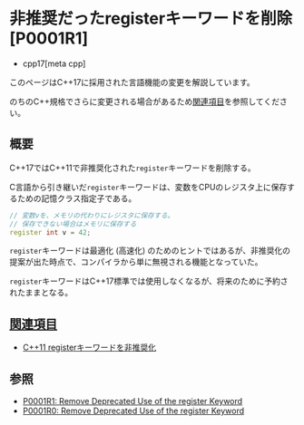 # 非推奨だったregisterキーワードを削除 [P0001R1]
* cpp17[meta cpp]

<!-- start lang caution -->

このページはC++17に採用された言語機能の変更を解説しています。

のちのC++規格でさらに変更される場合があるため[関連項目](#relative-page)を参照してください。

<!-- last lang caution -->

## 概要

C++17ではC++11で非推奨化された`register`キーワードを削除する。

C言語から引き継いだ`register`キーワードは、変数をCPUのレジスタ上に保存するための記憶クラス指定子である。

```cpp
// 変数vを、メモリの代わりにレジスタに保存する。
// 保存できない場合はメモリに保存する
register int v = 42;
```

`register`キーワードは最適化 (高速化) のためのヒントではあるが、非推奨化の提案が出た時点で、コンパイラから単に無視される機能となっていた。

`register`キーワードはC++17標準では使用しなくなるが、将来のために予約されたままとなる。

## <a id="relative-page" href="#relative-page">関連項目</a>

- [C++11 registerキーワードを非推奨化](/lang/cpp11/deprecation_of_the_register_keyword.md)

## 参照

- [P0001R1: Remove Deprecated Use of the register Keyword](http://www.open-std.org/jtc1/sc22/wg21/docs/papers/2015/p0001r1.html)
- [P0001R0: Remove Deprecated Use of the register Keyword](http://www.open-std.org/jtc1/sc22/wg21/docs/papers/2015/p0001r0.html)
